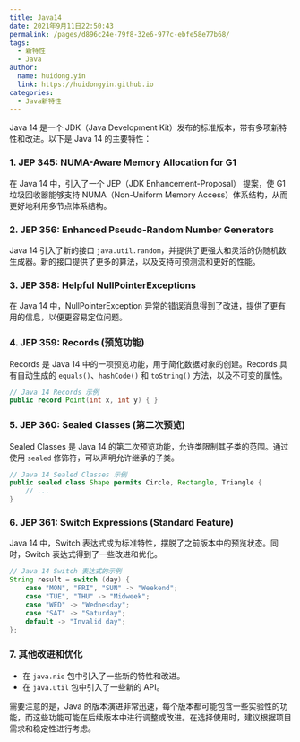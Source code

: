 ```yaml
---
title: Java14
date: 2021年9月11日22:50:43
permalink: /pages/d896c24e-79f8-32e6-977c-ebfe58e77b68/
tags:
  - 新特性
  - Java
author:
  name: huidong.yin
  link: https://huidongyin.github.io
categories:
  - Java新特性
---
```


Java 14 是一个 JDK（Java Development Kit）发布的标准版本，带有多项新特性和改进。以下是 Java 14 的主要特性：

### 1. **JEP 345: NUMA-Aware Memory Allocation for G1**

在 Java 14 中，引入了一个 JEP（JDK Enhancement-Proposal） 提案，使 G1 垃圾回收器能够支持 NUMA（Non-Uniform Memory Access）体系结构，从而更好地利用多节点体系结构。

### 2. **JEP 356: Enhanced Pseudo-Random Number Generators**

Java 14 引入了新的接口 `java.util.random`，并提供了更强大和灵活的伪随机数生成器。新的接口提供了更多的算法，以及支持可预测流和更好的性能。

### 3. **JEP 358: Helpful NullPointerExceptions**

在 Java 14 中，NullPointerException 异常的错误消息得到了改进，提供了更有用的信息，以便更容易定位问题。

### 4. **JEP 359: Records (预览功能)**

Records 是 Java 14 中的一项预览功能，用于简化数据对象的创建。Records 具有自动生成的 `equals()`、`hashCode()` 和 `toString()` 方法，以及不可变的属性。

```java
// Java 14 Records 示例
public record Point(int x, int y) { }
```

### 5. **JEP 360: Sealed Classes (第二次预览)**

Sealed Classes 是 Java 14 的第二次预览功能，允许类限制其子类的范围。通过使用 `sealed` 修饰符，可以声明允许继承的子类。

```java
// Java 14 Sealed Classes 示例
public sealed class Shape permits Circle, Rectangle, Triangle {
    // ...
}
```

### 6. **JEP 361: Switch Expressions (Standard Feature)**

Java 14 中，Switch 表达式成为标准特性，摆脱了之前版本中的预览状态。同时，Switch 表达式得到了一些改进和优化。

```java
// Java 14 Switch 表达式的示例
String result = switch (day) {
    case "MON", "FRI", "SUN" -> "Weekend";
    case "TUE", "THU" -> "Midweek";
    case "WED" -> "Wednesday";
    case "SAT" -> "Saturday";
    default -> "Invalid day";
};
```

### 7. **其他改进和优化**

- 在 `java.nio` 包中引入了一些新的特性和改进。
- 在 `java.util` 包中引入了一些新的 API。

需要注意的是，Java 的版本演进非常迅速，每个版本都可能包含一些实验性的功能，而这些功能可能在后续版本中进行调整或改进。在选择使用时，建议根据项目需求和稳定性进行考虑。